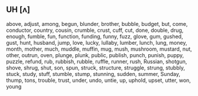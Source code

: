 ## UH [ʌ]

above, adjust, among, begun, blunder, brother, bubble, budget, but, come, conductor, country, cousin, crumble, crust, cuff, cut, done, double, drug, enough, fumble, fun, function, funding, funny, fuzz, glove, gum, gushed, gust, hunt, husband, jump, love, lucky, lullaby, lumber, lunch, lung, money, month, mother, much, muddle, muffin, mug, mush, mushroom, mustard, nut, other, outrun, oven, plunge, plunk, public, publish, punch, punish, puppy, puzzle, refund, rub, rubbish, rubble, ruffle, runner, rush, Russian, shotgun, shove, shrug, shut, son, spun, struck, structure, struggle, strung, stubbly, stuck, study, stuff, stumble, stump, stunning, sudden, summer, Sunday, thump, tons, trouble, trust, under, undo, untie, up, uphold, upset, utter, won, young
